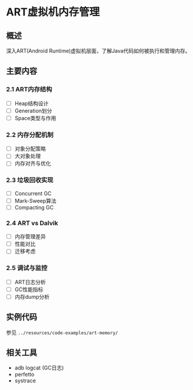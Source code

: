 # ART虚拟机内存管理

## 概述
深入ART(Android Runtime)虚拟机层面，了解Java代码如何被执行和管理内存。

## 主要内容

### 2.1 ART内存结构
- [ ] Heap结构设计
- [ ] Generation划分
- [ ] Space类型与作用

### 2.2 内存分配机制
- [ ] 对象分配策略
- [ ] 大对象处理
- [ ] 内存对齐与优化

### 2.3 垃圾回收实现
- [ ] Concurrent GC
- [ ] Mark-Sweep算法
- [ ] Compacting GC

### 2.4 ART vs Dalvik
- [ ] 内存管理差异
- [ ] 性能对比
- [ ] 迁移考虑

### 2.5 调试与监控
- [ ] ART日志分析
- [ ] GC性能指标
- [ ] 内存dump分析

## 实例代码
参见 `../resources/code-examples/art-memory/`

## 相关工具
- adb logcat (GC日志)
- perfetto
- systrace